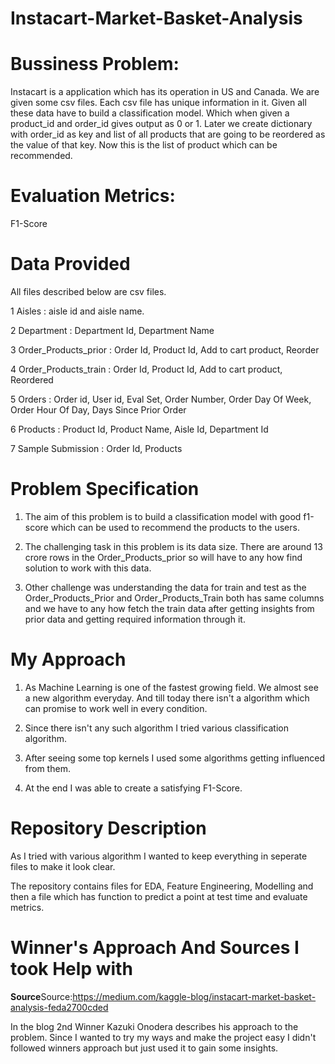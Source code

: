 # Instacart-Market-Basket-Analysis

<h1>Bussiness Problem:</h1>
Instacart is a application which has its operation in US and Canada. We are given some csv files. Each csv file has unique information in it. Given all these data have to build a classification model. Which when given a product_id and order_id gives output as 0 or 1. Later we create dictionary with order_id as key and list of all products that are going to be reordered as the value of that key. Now this is the list of product which can be recommended.

<h1>Evaluation Metrics:</h1>
F1-Score

<h1>Data Provided</h1>
All files described below are csv files.

1 Aisles : aisle id and aisle name.

2 Department : Department Id, Department Name

3 Order_Products_prior : Order Id, Product Id, Add to cart product, Reorder

4 Order_Products_train : Order Id, Product Id, Add to cart product, Reordered

5 Orders : Order id, User id, Eval Set, Order Number, Order Day Of Week, Order Hour Of Day, Days Since Prior Order

6 Products : Product Id, Product Name, Aisle Id, Department Id

7 Sample Submission : Order Id, Products

<h1>Problem Specification</h1>

1. The aim of this problem is to build a classification model with good f1-score which can be used to recommend the products to the users.

2. The challenging task in this problem is its data size. There are around 13 crore rows in the Order_Products_prior so will have to any how find solution to work with this data.

3. Other challenge was understanding the data for train and test as the Order_Products_Prior and Order_Products_Train both has same columns and we have to any how fetch the train data after getting insights from prior data and getting required information through it.

<h1>My Approach</h1>

1. As Machine Learning is one of the fastest growing field. We almost see a new algorithm everyday. And till today there isn't a algorithm which can promise to work well in every condition.

2. Since there isn't any such algorithm I tried various classification algorithm. 

3. After seeing some top kernels I used some algorithms getting influenced from them. 

4. At the end I was able to create a satisfying F1-Score.

<h1>Repository Description</h1>
As I tried with various algorithm I wanted to keep everything in seperate files to make it look clear.

The repository contains files for EDA, Feature Engineering, Modelling and then a file which has function to predict a point at test time and evaluate metrics.

<h1>Winner's Approach And Sources I took Help with</h1>

<b>Source</b>Source:https://medium.com/kaggle-blog/instacart-market-basket-analysis-feda2700cded

In the blog 2nd Winner Kazuki Onodera describes his approach to the problem. Since I wanted to try my ways and make the project easy I didn't followed winners approach but just used it to gain some insights.

